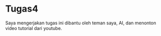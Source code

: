 # Tugas4
Saya mengerjakan tugas ini dibantu oleh teman saya, AI, dan menonton video tutorial dari youtube. 
